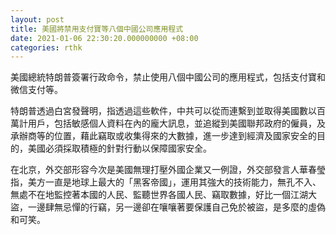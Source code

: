 ```yaml
---
layout: post
title: 美國將禁用支付寶等八個中國公司應用程式
date: 2021-01-06 22:30:20.000000000 +08:00
categories: rthk
---
```


美國總統特朗普簽署行政命令，禁止使用八個中國公司的應用程式，包括支付寶和微信支付等。

特朗普透過白宮發聲明，指透過這些軟件，中共可以從而連繫到並取得美國數以百萬計用戶，包括敏感個人資料在內的龐大訊息，並追縱到美國聯邦政府的僱員，及承辦商等的位置，藉此竊取或收集得來的大數據，進一步達到經濟及國家安全的目的，美國必須採取積極的針對行動以保障國家安全。

在北京，外交部形容今次是美國無理打壓外國企業又一例證，外交部發言人華春瑩指，美方一直是地球上最大的「黑客帝國」，運用其強大的技術能力，無孔不入、無處不在地監控著本國的人民、監聽世界各國人民、竊取數據，好比一個江湖大盜，一邊肆無忌憚的行竊，另一邊卻在嚷嚷著要保護自己免於被盜，是多麼的虛偽和可笑。
